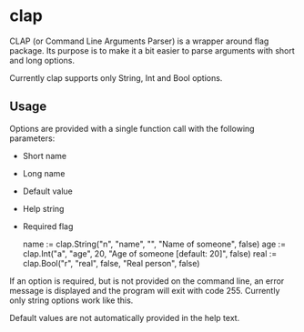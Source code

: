 # clap

CLAP (or Command Line Arguments Parser) is a wrapper around flag package. Its purpose is to make it a bit easier to
parse arguments with short and long options.

Currently clap supports only String, Int and Bool options.

## Usage

Options are provided with a single function call with the following parameters:

* Short name
* Long name
* Default value
* Help string
* Required flag

    name := clap.String("n", "name", "", "Name of someone", false)
    age := clap.Int("a", "age", 20, "Age of someone [default: 20]", false)
    real := clap.Bool("r", "real", false, "Real person", false)

If an option is required, but is not provided on the command line, an error message is displayed and the program
will exit with code 255. Currently only string options work like this.

Default values are not automatically provided in the help text.

